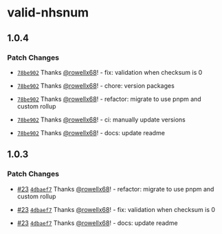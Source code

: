 # valid-nhsnum

## 1.0.4

### Patch Changes

- [`78be902`](https://github.com/rowellx68/valid-nhsnum/commit/78be902658cfe82460e032adbdb05388b5df474c) Thanks [@rowellx68](https://github.com/rowellx68)! - fix: validation when checksum is 0

- [`78be902`](https://github.com/rowellx68/valid-nhsnum/commit/78be902658cfe82460e032adbdb05388b5df474c) Thanks [@rowellx68](https://github.com/rowellx68)! - chore: version packages

- [`78be902`](https://github.com/rowellx68/valid-nhsnum/commit/78be902658cfe82460e032adbdb05388b5df474c) Thanks [@rowellx68](https://github.com/rowellx68)! - refactor: migrate to use pnpm and custom rollup

- [`78be902`](https://github.com/rowellx68/valid-nhsnum/commit/78be902658cfe82460e032adbdb05388b5df474c) Thanks [@rowellx68](https://github.com/rowellx68)! - ci: manually update versions

- [`78be902`](https://github.com/rowellx68/valid-nhsnum/commit/78be902658cfe82460e032adbdb05388b5df474c) Thanks [@rowellx68](https://github.com/rowellx68)! - docs: update readme

## 1.0.3

### Patch Changes

- [#23](https://github.com/rowellx68/valid-nhsnum/pull/23) [`4dbaef7`](https://github.com/rowellx68/valid-nhsnum/commit/4dbaef7b2f13476e1ad59fa77d1e280719de7380) Thanks [@rowellx68](https://github.com/rowellx68)! - refactor: migrate to use pnpm and custom rollup

- [#23](https://github.com/rowellx68/valid-nhsnum/pull/23) [`4dbaef7`](https://github.com/rowellx68/valid-nhsnum/commit/4dbaef7b2f13476e1ad59fa77d1e280719de7380) Thanks [@rowellx68](https://github.com/rowellx68)! - fix: validation when checksum is 0

- [#23](https://github.com/rowellx68/valid-nhsnum/pull/23) [`4dbaef7`](https://github.com/rowellx68/valid-nhsnum/commit/4dbaef7b2f13476e1ad59fa77d1e280719de7380) Thanks [@rowellx68](https://github.com/rowellx68)! - docs: update readme
